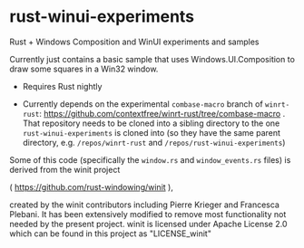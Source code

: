 # rust-winui-experiments
Rust + Windows Composition and WinUI experiments and samples

Currently just contains a basic sample that uses Windows.UI.Composition to draw some squares in a Win32 window.

* Requires Rust nightly

* Currently depends on the experimental `combase-macro` branch of `winrt-rust`: https://github.com/contextfree/winrt-rust/tree/combase-macro . That repository needs to be cloned into a sibling directory to the one `rust-winui-experiments` is cloned into (so they have the same parent directory, e.g. `/repos/winrt-rust` and `/repos/rust-winui-experiments`) 

Some of this code (specifically the `window.rs` and `window_events.rs` files) is derived from the winit project

( https://github.com/rust-windowing/winit ), 

created by the winit contributors including Pierre Krieger and Francesca Plebani. 
It has been extensively modified to remove most functionality not needed by the present project.
winit is licensed under Apache License 2.0 which can be found in this project as "LICENSE_winit"
